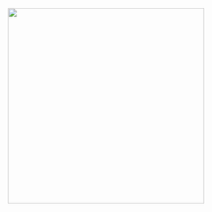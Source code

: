 <div align="center">
  <img src="https://media.giphy.com/media/v1.Y2lkPTc5MGI3NjExZXE1bGZvbHVoZGR5dGNyaWh3OWl6NHNtbGZtMnVvdGJ3aWdweXF3ZCZlcD12MV9pbnRlcm5hbF9naWZfYnlfaWQmY3Q9Zw/JRlqKEzqFmgiA/giphy.gif" width="400">
</div>